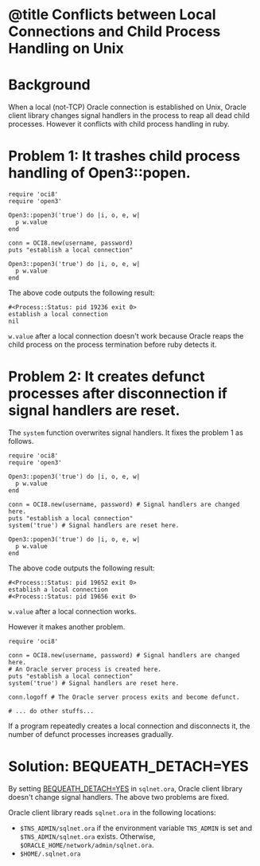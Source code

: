 # @title Conflicts between Local Connections and Child Process Handling on Unix

Background
==========

When a local (not-TCP) Oracle connection is established on Unix,
Oracle client library changes signal handlers in the process to reap
all dead child processes. However it conflicts with child process
handling in ruby.

Problem 1: It trashes child process handling of Open3::popen.
==========

    require 'oci8'
    require 'open3'
    
    Open3::popen3('true') do |i, o, e, w|
      p w.value
    end
    
    conn = OCI8.new(username, password)
    puts "establish a local connection"
    
    Open3::popen3('true') do |i, o, e, w|
      p w.value
    end

The above code outputs the following result:

    #<Process::Status: pid 19236 exit 0>
    establish a local connection
    nil

`w.value` after a local connection doesn't work because Oracle reaps
the child process on the process termination before ruby detects it.

Problem 2: It creates defunct processes after disconnection if signal handlers are reset.
==========

The `system` function overwrites signal handlers.
It fixes the problem 1 as follows.

    require 'oci8'
    require 'open3'
    
    Open3::popen3('true') do |i, o, e, w|
      p w.value
    end
    
    conn = OCI8.new(username, password) # Signal handlers are changed here.
    puts "establish a local connection"
    system('true') # Signal handlers are reset here.
    
    Open3::popen3('true') do |i, o, e, w|
      p w.value
    end

The above code outputs the following result:

    #<Process::Status: pid 19652 exit 0>
    establish a local connection
    #<Process::Status: pid 19656 exit 0>

`w.value` after a local connection works.

However it makes another problem.

    require 'oci8'
    
    conn = OCI8.new(username, password) # Signal handlers are changed here.
    # An Oracle server process is created here.
    puts "establish a local connection"
    system('true') # Signal handlers are reset here.
    
    conn.logoff # The Oracle server process exits and become defunct.
    
    # ... do other stuffs...

If a program repeatedly creates a local connection and disconnects it,
the number of defunct processes increases gradually.

Solution: BEQUEATH_DETACH=YES
==========

By setting [BEQUEATH_DETACH=YES][] in `sqlnet.ora`, Oracle client library
doesn't change signal handlers. The above two problems are fixed.

Oracle client library reads `sqlnet.ora` in the following locations:

* `$TNS_ADMIN/sqlnet.ora` if the environment variable `TNS_ADMIN`
  is set and `$TNS_ADMIN/sqlnet.ora` exists.
  Otherwise, `$ORACLE_HOME/network/admin/sqlnet.ora`.
* `$HOME/.sqlnet.ora`

[BEQUEATH_DETACH=YES]: https://docs.oracle.com/database/121/NETRF/sqlnet.htm#NETRF183
